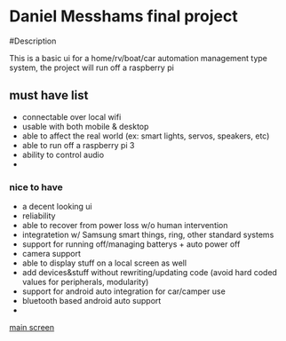 # Daniel Messhams final project

#Description

This is a basic ui for a home/rv/boat/car automation management type system, the project will run off a raspberry pi


## must have list

 - connectable over local wifi
 - usable with both mobile & desktop
 - able to affect the real world (ex: smart lights, servos, speakers, etc)
 - able to run off a raspberry pi 3
 - ability to control audio
 - 

### nice to have 

 - a decent looking ui
 - reliability
 - able to recover from power loss w/o human intervention
 - integratetion w/ Samsung smart things, ring, other standard systems
 - support for running off/managing batterys + auto power off
 - camera support
 - able to display stuff on a local screen as well
 - add devices&stuff without rewriting/updating code (avoid hard coded values for peripherals, modularity)
 - support for android auto integration for car/camper use
 - bluetooth based android auto support
 - 

[main screen](http://DMessham.github.io/CS30-Major-Project/screens/mainMenu/index.html)
